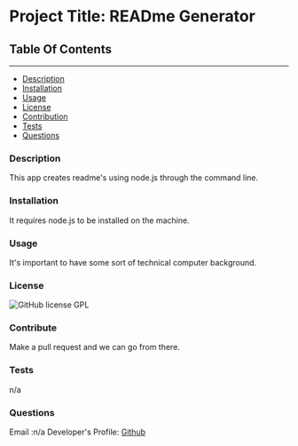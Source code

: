 
# Project Title: READme Generator

## Table Of Contents
----------------------
* [Description](#description)
* [Installation](#installation)
* [Usage](#usage)
* [License](#license)
* [Contribution](#contribution)
* [Tests](#test)
* [Questions](#questions)



### Description
This app creates readme's using node.js through the command line.

### Installation
It requires node.js to be installed on the machine. 

### Usage
It's important to have some sort of technical computer background.

### License
![GitHub license](https://img.shields.io/badge/license-GPL-green.svg)
GPL

### Contribute
Make a pull request and we can go from there.

### Tests
n/a

### Questions
Email :n/a
Developer's Profile:
[Github](https://github.com/786-go)

    